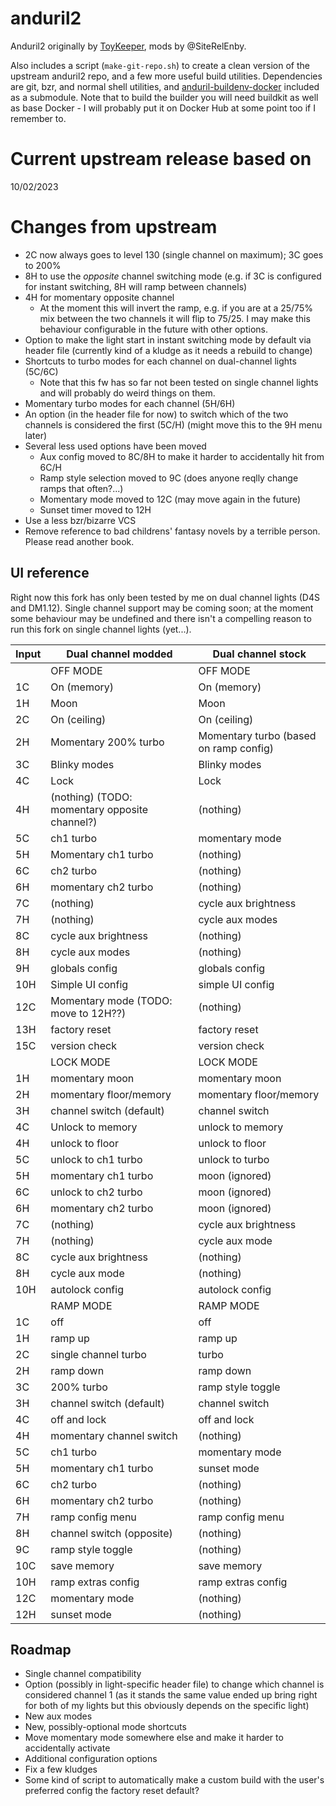 # anduril2

Anduril2 originally by [ToyKeeper](https://code.launchpad.net/~toykeeper/flashlight-firmware/anduril2), mods by @SiteRelEnby.

Also includes a script (`make-git-repo.sh`) to create a clean version of the upstream anduril2 repo, and a few more useful build utilities. Dependencies are git, bzr, and normal shell utilities, and [anduril-buildenv-docker](https://github.com/SiteRelEnby/anduril-buildenv-docker) included as a submodule. Note that to build the builder you will need buildkit as well as base Docker - I will probably put it on Docker Hub at some point too if I remember to.

# Current upstream release based on

10/02/2023

# Changes from upstream

* 2C now always goes to level 130 (single channel on maximum); 3C goes to 200%
* 8H to use the *opposite* channel switching mode (e.g. if 3C is configured for instant switching, 8H will ramp between channels)
* 4H for momentary opposite channel
  * At the moment this will invert the ramp, e.g. if you are at a 25/75% mix between the two channels it will flip to 75/25. I may make this behaviour configurable in the future with other options.
* Option to make the light start in instant switching mode by default via header file (currently kind of a kludge as it needs a rebuild to change)
* Shortcuts to turbo modes for each channel on dual-channel lights (5C/6C)
  * Note that this fw has so far not been tested on single channel lights and will probably do weird things on them.
* Momentary turbo modes for each channel (5H/6H)
* An option (in the header file for now) to switch which of the two channels is considered the first (5C/H) (might move this to the 9H menu later)
* Several less used options have been moved
  * Aux config moved to 8C/8H to make it harder to accidentally hit from 6C/H
  * Ramp style selection moved to 9C (does anyone reqlly change ramps that often?...)
  * Momentary mode moved to 12C (may move again in the future)
  * Sunset timer moved to 12H
* Use a less bzr/bizarre VCS
* Remove reference to bad childrens' fantasy novels by a terrible person. Please read another book.

## UI reference
Right now this fork has only been tested by me on dual channel lights (D4S and DM1.12). Single channel support may be coming soon; at the moment some behaviour may be undefined and there isn't a compelling reason to run this fork on single channel lights (yet...).

|Input|Dual channel modded|Dual channel stock|
|-----|-----------------|------------------|
|     | OFF MODE        |OFF MODE |
|1C|  On (memory) |On (memory) |
|1H|  Moon | Moon |
|2C|  On (ceiling) | On (ceiling) |
|2H|  Momentary 200% turbo | Momentary turbo (based on ramp config) |
|3C|  Blinky modes | Blinky modes |
|4C|  Lock | Lock |
|4H|  (nothing) (TODO: momentary opposite channel?) | (nothing) |
|5C|  ch1 turbo | momentary mode |
|5H|  Momentary ch1 turbo | (nothing) |
|6C|  ch2 turbo | (nothing) |
|6H|  momentary ch2 turbo| (nothing) |
|7C|  (nothing) | cycle aux brightness |
|7H|  (nothing) | cycle aux modes |
|8C|  cycle aux brightness | (nothing) |
|8H|  cycle aux modes | (nothing) |
|9H|  globals config | globals config |
|10H| Simple UI config | simple UI config |
|12C| Momentary mode (TODO: move to 12H??) | (nothing) |
|13H| factory reset | factory reset |
|15C| version check | version check|
|  |  LOCK MODE| LOCK MODE |
|1H|  momentary moon | momentary moon|
|2H|  momentary floor/memory | momentary floor/memory |
|3H|  channel switch (default) | channel switch |
|4C|  Unlock to memory | unlock to memory |
|4H|  unlock to floor | unlock to floor |
|5C|  unlock to ch1 turbo |unlock to turbo |
|5H|  momentary ch1 turbo | moon (ignored) |
|6C|  unlock to ch2 turbo | moon (ignored) |
|6H|  momentary ch2 turbo | moon (ignored) |
|7C|  (nothing) | cycle aux brightness |
|7H|  (nothing) | cycle aux mode |
|8C|  cycle aux brightness | (nothing) |
|8H|  cycle aux mode | (nothing) |
|10H| autolock config | autolock config|
|  |  RAMP MODE| RAMP MODE |
|1C|  off | off |
|1H|  ramp up | ramp up |
|2C|  single channel turbo | turbo |
|2H|  ramp down | ramp down |
|3C|  200% turbo | ramp style toggle |
|3H|  channel switch (default) | channel switch |
|4C|  off and lock | off and lock |
|4H|  momentary channel switch | (nothing) |
|5C|  ch1 turbo | momentary mode |
|5H|  momentary ch1 turbo| sunset mode |
|6C|  ch2 turbo | (nothing) |
|6H|  momentary ch2 turbo | (nothing) |
|7H|  ramp config menu | ramp config menu |
|8H|  channel switch (opposite) |(nothing) |
|9C|  ramp style toggle | (nothing) |
|10C| save memory | save memory |
|10H| ramp extras config | ramp extras config |
|12C| momentary mode | (nothing) |
|12H| sunset mode | (nothing) |

## Roadmap

* Single channel compatibility
* Option (possibly in light-specific header file) to change which channel is considered channel 1 (as it stands the same value ended up bring right for both of my lights but this obviously depends on the specific light)
* New aux modes
* New, possibly-optional mode shortcuts
* Move momentary mode somewhere else and make it harder to accidentally activate
* Additional configuration options
* Fix a few kludges
* Some kind of script to automatically make a custom build with the user's preferred config the factory reset default?
